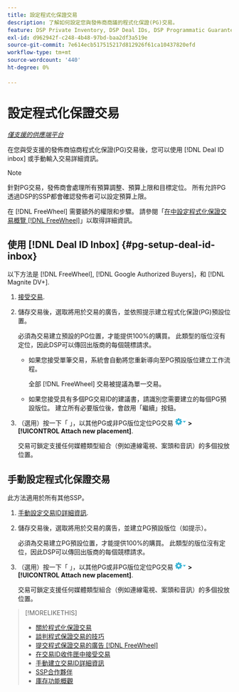 ```yaml
---
title: 設定程式化保證交易
description: 了解如何設定您與發佈商商議的程式化保證(PG)交易。
feature: DSP Private Inventory, DSP Deal IDs, DSP Programmatic Guaranteed Deals
exl-id: d962942f-c248-4b48-97bd-baa2df3a519e
source-git-commit: 7e614ecb517515217d812926f61ca10437820efd
workflow-type: tm+mt
source-wordcount: '440'
ht-degree: 0%

---
```


# 設定程式化保證交易

*[僅支援的供應端平台](programmatic-guaranteed-about.md)*

在您與受支援的發佈商協商程式化保證(PG)交易後，您可以使用 [!DNL Deal ID inbox] 或手動輸入交易詳細資訊。

>[!NOTE]
>
> 針對PG交易，發佈商會處理所有預算調整、預算上限和目標定位。 所有允許PG透過DSP的SSP都會確認發佈者可以設定預算上限。
>
> 在 [!DNL FreeWheel] 需要額外的權限和步驟。 請參閱「[在中設定程式化保證交易概覽 [!DNL FreeWheel]](freewheel-overview.md)」以取得詳細資訊。

## 使用 [!DNL Deal ID Inbox] {#pg-setup-deal-id-inbox}

以下方法是 [!DNL FreeWheel], [!DNL Google Authorized Buyers]，和 [!DNL Magnite DV+].

1. [接受交易](deal-id-inbox-accept.md).

1. 儲存交易後，選取將用於交易的廣告，並依照提示建立程式化保證(PG)預設位置。

   必須為交易建立預設的PG位置，才能提供100%的購買。 此類型的版位沒有定位，因此DSP可以傳回出版商的每個競標請求。

   * 如果您接受單筆交易，系統會自動將您重新導向至PG預設版位建立工作流程。

      全部 [!DNL FreeWheel] 交易被提議為單一交易。

   * 如果您接受具有多個PG交易ID的建議書，請識別您需要建立的每個PG預設版位。 建立所有必要版位後，會啟用「繼續」按鈕。

1. （選用）按一下「 」，以其他PG或非PG版位定位PG交易 ![選項功能表](/help/dsp/assets/options-menu.png) **>[!UICONTROL Attach new placement]**.

   交易可鎖定支援任何媒體類型組合（例如連線電視、案頭和音訊）的多個投放位置。

## 手動設定程式化保證交易

此方法適用於所有其他SSP。

1. [手動設定交易ID詳細資訊](deal-id-create.md).

1. 儲存交易後，選取將用於交易的廣告，並建立PG預設版位（如提示）。

   必須為交易建立PG預設位置，才能提供100%的購買。 此類型的版位沒有定位，因此DSP可以傳回出版商的每個競標請求。

1. （選用）按一下「 」，以其他PG或非PG版位定位PG交易 ![選項功能表](/help/dsp/assets/options-menu.png) **>[!UICONTROL Attach new placement]**.

   交易可鎖定支援任何媒體類型組合（例如連線電視、案頭和音訊）的多個投放位置。

>[!MORELIKETHIS]
>
>* [關於程式化保證交易](programmatic-guaranteed-about.md)
>* [談判程式保證交易的技巧](/help/dsp/inventory/programmatic-guaranteed-tips.md)
>* [提交程式保證交易的廣告 [!DNL FreeWheel]](freewheel-submit.md)
>* [在交易ID收件匣中接受交易](deal-id-inbox-accept.md)
>* [手動建立交易ID詳細資訊](deal-id-create.md)
>* [SSP合作夥伴](ssp-partners.md)
>* [庫存功能概觀](inventory-overview.md)

